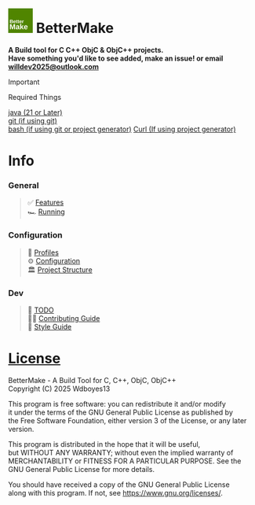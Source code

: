# <img src="Logo.svg" width="50"/> BetterMake  
__A Build tool for C C++ ObjC & ObjC++ projects.__   
__Have something you'd like to see added, make an issue! or email [willdev2025@outlook.com](mailto:willdev2025@outlook.com)__  
  
> [!IMPORTANT]
> Required Things
> 
> [java (21 or Later)](https://adoptium.net/temurin/releases/?package=jdk&version=21)  
> [git (if using git)](https://git-scm.com/downloads)  
> [bash (if using git or project generator)](https://www.gnu.org/software/bash/)
> [Curl (If using project generator)](https://curl.se/)
  
# Info  
### General
> ✅ [Features](Docs/FEATURES.md)  
> 🏎️ [Running](Docs/RUNNING.md)   
### Configuration  
> 🪪 [Profiles](Docs/PROFILES.md)  
> ⚙️ [Configuration](Docs/CONFIG.md)  
> 🏛️ [Project Structure](Docs/PROJ_STRUCT.md)
### Dev
> 🧾 [TODO](Docs/TODO.md)  
> 👷‍♂️ [Contributing Guide](CONTRIBUTING.md)  
> 📘 [Style Guide](Docs/STYLE.md)  

# [License](LICENSE)
BetterMake - A Build Tool for C, C++, ObjC, ObjC++  
Copyright (C) 2025  Wdboyes13  
  
This program is free software: you can redistribute it and/or modify  
it under the terms of the GNU General Public License as published by  
the Free Software Foundation, either version 3 of the License, or any later version.  
  
This program is distributed in the hope that it will be useful,  
but WITHOUT ANY WARRANTY; without even the implied warranty of  
MERCHANTABILITY or FITNESS FOR A PARTICULAR PURPOSE.  See the  
GNU General Public License for more details.  
  
You should have received a copy of the GNU General Public License  
along with this program.  If not, see https://www.gnu.org/licenses/.  
    
